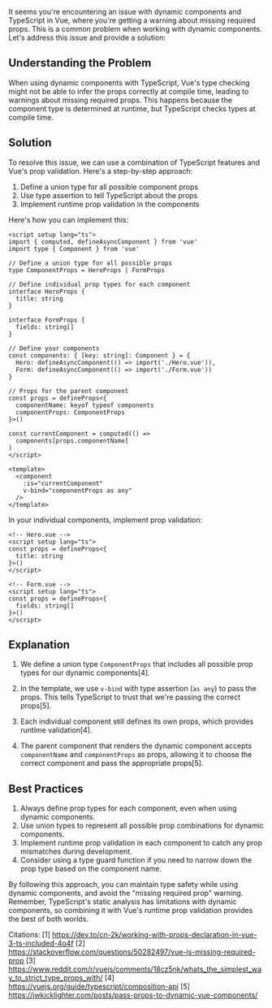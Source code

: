 It seems you're encountering an issue with dynamic components and TypeScript in Vue, where you're getting a warning about missing required props. This is a common problem when working with dynamic components. Let's address this issue and provide a solution:

## Understanding the Problem

When using dynamic components with TypeScript, Vue's type checking might not be able to infer the props correctly at compile time, leading to warnings about missing required props. This happens because the component type is determined at runtime, but TypeScript checks types at compile time.

## Solution

To resolve this issue, we can use a combination of TypeScript features and Vue's prop validation. Here's a step-by-step approach:

1. Define a union type for all possible component props
2. Use type assertion to tell TypeScript about the props
3. Implement runtime prop validation in the components

Here's how you can implement this:

```vue
<script setup lang="ts">
import { computed, defineAsyncComponent } from 'vue'
import type { Component } from 'vue'

// Define a union type for all possible props
type ComponentProps = HeroProps | FormProps

// Define individual prop types for each component
interface HeroProps {
  title: string
}

interface FormProps {
  fields: string[]
}

// Define your components
const components: { [key: string]: Component } = {
  Hero: defineAsyncComponent(() => import('./Hero.vue')),
  Form: defineAsyncComponent(() => import('./Form.vue'))
}

// Props for the parent component
const props = defineProps<{
  componentName: keyof typeof components
  componentProps: ComponentProps
}>()

const currentComponent = computed(() => 
  components[props.componentName]
)
</script>

<template>
  <component 
    :is="currentComponent" 
    v-bind="componentProps as any"
  />
</template>
```

In your individual components, implement prop validation:

```vue
<!-- Hero.vue -->
<script setup lang="ts">
const props = defineProps<{
  title: string
}>()
</script>

<!-- Form.vue -->
<script setup lang="ts">
const props = defineProps<{
  fields: string[]
}>()
</script>
```

## Explanation

1. We define a union type `ComponentProps` that includes all possible prop types for our dynamic components[4].

2. In the template, we use `v-bind` with type assertion (`as any`) to pass the props. This tells TypeScript to trust that we're passing the correct props[5].

3. Each individual component still defines its own props, which provides runtime validation[4].

4. The parent component that renders the dynamic component accepts `componentName` and `componentProps` as props, allowing it to choose the correct component and pass the appropriate props[5].

## Best Practices

1. Always define prop types for each component, even when using dynamic components.
2. Use union types to represent all possible prop combinations for dynamic components.
3. Implement runtime prop validation in each component to catch any prop mismatches during development.
4. Consider using a type guard function if you need to narrow down the prop type based on the component name.

By following this approach, you can maintain type safety while using dynamic components, and avoid the "missing required prop" warning. Remember, TypeScript's static analysis has limitations with dynamic components, so combining it with Vue's runtime prop validation provides the best of both worlds.

Citations:
[1] https://dev.to/cn-2k/working-with-props-declaration-in-vue-3-ts-included-4o4f
[2] https://stackoverflow.com/questions/50282497/vue-js-missing-required-prop
[3] https://www.reddit.com/r/vuejs/comments/18cz5nk/whats_the_simplest_way_to_strict_type_props_with/
[4] https://vuejs.org/guide/typescript/composition-api
[5] https://jwkicklighter.com/posts/pass-props-to-dynamic-vue-components/
